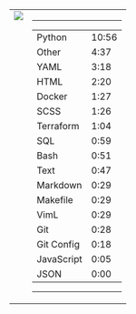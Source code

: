 
<table><tr>
<td valign="top">
  <img src="https://wakatime.com/share/@Aperture/0cd21d5d-ac4f-458d-9c71-d06f479c1297.png" />
</td>

<td valign="top">
  <hr>
  <table>
    <tr><td>Python</td><td>10:56</td></tr><tr><td>Other</td><td>4:37</td></tr><tr><td>YAML</td><td>3:18</td></tr><tr><td>HTML</td><td>2:20</td></tr><tr><td>Docker</td><td>1:27</td></tr><tr><td>SCSS</td><td>1:26</td></tr><tr><td>Terraform</td><td>1:04</td></tr><tr><td>SQL</td><td>0:59</td></tr><tr><td>Bash</td><td>0:51</td></tr><tr><td>Text</td><td>0:47</td></tr><tr><td>Markdown</td><td>0:29</td></tr><tr><td>Makefile</td><td>0:29</td></tr><tr><td>VimL</td><td>0:29</td></tr><tr><td>Git</td><td>0:28</td></tr><tr><td>Git Config</td><td>0:18</td></tr><tr><td>JavaScript</td><td>0:05</td></tr><tr><td>JSON</td><td>0:00</td></tr>
  </table>
  <hr>
</td>
</tr></table>

